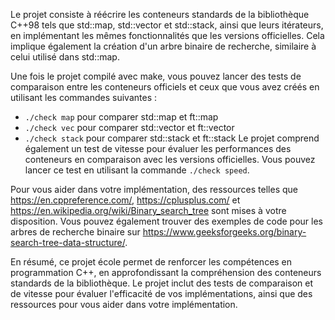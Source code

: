 Le projet consiste à réécrire les conteneurs standards de la bibliothèque C++98 tels que std::map, std::vector et std::stack, ainsi que leurs itérateurs, en implémentant les mêmes fonctionnalités que les versions officielles. Cela implique également la création d'un arbre binaire de recherche, similaire à celui utilisé dans std::map.

Une fois le projet compilé avec make, vous pouvez lancer des tests de comparaison entre les conteneurs officiels et ceux que vous avez créés en utilisant les commandes suivantes :

* `./check map` pour comparer std::map et ft::map
* `./check vec` pour comparer std::vector et ft::vector
* `./check stack` pour comparer std::stack et ft::stack
Le projet comprend également un test de vitesse pour évaluer les performances des conteneurs en comparaison avec les versions officielles. Vous pouvez lancer ce test en utilisant la commande `./check speed`.

Pour vous aider dans votre implémentation, des ressources telles que https://en.cppreference.com/, https://cplusplus.com/ et https://en.wikipedia.org/wiki/Binary_search_tree sont mises à votre disposition. Vous pouvez également trouver des exemples de code pour les arbres de recherche binaire sur https://www.geeksforgeeks.org/binary-search-tree-data-structure/.

En résumé, ce projet école permet de renforcer les compétences en programmation C++, en approfondissant la compréhension des conteneurs standards de la bibliothèque. Le projet inclut des tests de comparaison et de vitesse pour évaluer l'efficacité de vos implémentations, ainsi que des ressources pour vous aider dans votre implémentation.


